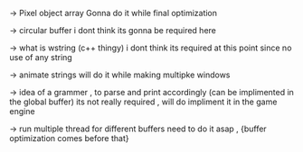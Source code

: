 
 -> Pixel object array
    Gonna do it while final optimization

 -> circular buffer
    i dont think its gonna be required here

 -> what is wstring (c++ thingy)
    i dont think its required at this point since no use of any string

 -> animate strings
    will do it while making multipke windows

 -> idea of a grammer , to parse and print accordingly (can be implimented in the global buffer)
    its not really required , will do impliment it in the game engine
     
 -> run multiple thread for different buffers
    need to do it asap , {buffer optimization comes before that}


